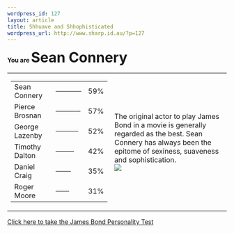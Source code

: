```yaml
--- 
wordpress_id: 127
layout: article
title: Shhuave and Shhophisticated
wordpress_url: http://www.sharp.id.au/?p=127
---
```

<b>You are <font SIZE=6>Sean Connery</font></b>
<table><tr><td><table><tr><td>Sean Connery</td>
<td><hr ALIGN=LEFT NOSHADE SIZE=4 WIDTH=59/></td><td> 59%</td>
</tr><tr><td>Pierce Brosnan</td>
<td><hr ALIGN=LEFT NOSHADE SIZE=4 WIDTH=57/></td><td> 57%</td>
</tr><tr><td>George Lazenby</td>
<td><hr ALIGN=LEFT NOSHADE SIZE=4 WIDTH=52/></td><td> 52%</td>
</tr><tr><td>Timothy Dalton</td>
<td><hr ALIGN=LEFT NOSHADE SIZE=4 WIDTH=42/></td><td> 42%</td>
</tr><tr><td>Daniel Craig</td>
<td><hr ALIGN=LEFT NOSHADE SIZE=4 WIDTH=35/></td><td> 35%</td>
</tr><tr><td>Roger Moore</td>
<td><hr ALIGN=LEFT NOSHADE SIZE=4 WIDTH=31/></td><td> 31%</td>
</tr></table></td>
<td WIDTH=250>The original actor to play James Bond in a movie is generally regarded as the best.  Sean Connery has always been the epitome of sexiness, suaveness and sophistication.<br />  
<img SRC="http://www.seabreezecomputers.com/bond/pics/sean.jpg"/></td>
</tr></table><a HREF="http://www.seabreezecomputers.com/bond">
Click here to take the James Bond Personality Test</a><br />
